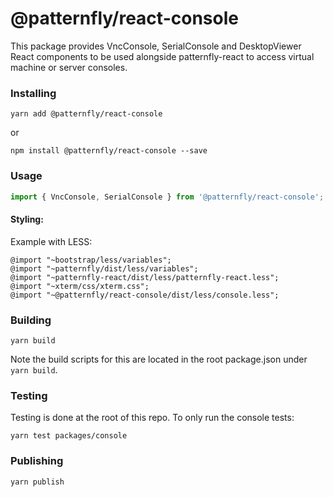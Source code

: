 # @patternfly/react-console

This package provides VncConsole, SerialConsole and DesktopViewer React components
to be used alongside patternfly-react to access virtual machine or server consoles.

### Installing

```
yarn add @patternfly/react-console
```

or

```
npm install @patternfly/react-console --save
```

### Usage

```javascript
import { VncConsole, SerialConsole } from '@patternfly/react-console';
```

#### Styling:

Example with LESS:

```
@import "~bootstrap/less/variables";
@import "~patternfly/dist/less/variables";
@import "~patternfly-react/dist/less/patternfly-react.less";
@import "~xterm/css/xterm.css";
@import "~@patternfly/react-console/dist/less/console.less";
```

### Building

```
yarn build
```

Note the build scripts for this are located in the root package.json under `yarn build`.

### Testing

Testing is done at the root of this repo. To only run the console tests:

```
yarn test packages/console
```

### Publishing

```
yarn publish
```
